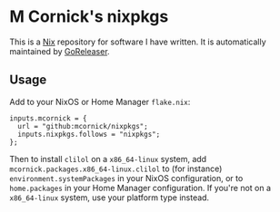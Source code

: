 # M Cornick's nixpkgs

This is a [Nix](https://nixos.org/) repository for software I have written. It is automatically maintained by [GoReleaser](https://goreleaser.com/).

## Usage

Add to your NixOS or Home Manager `flake.nix`:

```
inputs.mcornick = {
  url = "github:mcornick/nixpkgs";
  inputs.nixpkgs.follows = "nixpkgs";
};
```

Then to install `clilol` on a `x86_64-linux` system, add  `mcornick.packages.x86_64-linux.clilol` to (for instance) `environment.systemPackages` in your NixOS configuration, or to `home.packages` in your Home Manager configuration. If you're not on a `x86_64-linux` system, use your platform type instead.
